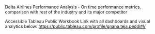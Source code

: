 Delta Airlines Performance Analysis - On time performance metrics, comparison with rest of the industry and its major competitor

Accessible Tableau Public Workbook Link with all dashboards and visual analytics below: 
https://public.tableau.com/profile/gnana.teja.peddi#!/
